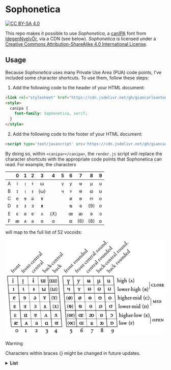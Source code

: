 # Sophonetica

[![CC BY-SA 4.0][license-shield]][license]

This repo makes it possible to use _Sophonetica_, a [canIPA](http://www.canipa.net/doku.php) font from [IdegenNyelvŐr](https://idegennyelvor.blog.hu/2011/04/10/betukeszlet_canipa_hoz), via a CDN (see below). _Sophonetica_ is licensed under a [Creative Commons Attribution-ShareAlike 4.0 International License][license].

[license]: http://creativecommons.org/licenses/by-sa/4.0/
[license-shield]: https://img.shields.io/badge/License-CC%20BY--SA%204.0-lightgrey.svg

## Usage

Because _Sophonetica_ uses many Private Use Area (PUA) code points, I've included some character shortcuts. To use them, follow these steps:

1. Add the following code to the header of your HTML document:

```html
<link rel="stylesheet" href="https://cdn.jsdelivr.net/gh/giancarloantonucci/Sophonetica/font.css">
<style>
  canipa {
    font-family: Sophonetica, serif;
  }
</style>
```

2. Add the following code to the footer of your HTML document:

```html
<script type='text/javascript' src='https://cdn.jsdelivr.net/gh/giancarloantonucci/Sophonetica/render.js'></script>
```

By doing so, within `<canipa></canipa>`, the `render.js` script will replace the character shortcuts with the appropriate code points that Sophonetica can read. For example, the characters

|   | 0 | 1 | 2 | 3 | 4 | 5 | 6 | 7 | 8 | 9 |
|:-:|:-:|:-:|:-:|:-:|:-:|:-:|:-:|:-:|:-:|:-:|
| A | i | ᴉ | ɨ | ɯ |   | ү | y | ʉ | µ | u |
| B | ɪ | ɩ | ᵻ | {ω} |   | ч | ʏ | ᵿ | ɷ | ʊ |
| C | e | ɘ | ə | ɤ |   |   | ø | ɵ | ო | o |
| D | ᴇ | ⱻ | ɜ | ᴥ |   |   | ᴓ | ɞ | {9} | σ |
| E | ɛ | ꞛ | ɐ | ʌ | {⊼} |   | œ | ᴔ | ʚ | ɔ |
| F | æ | ᴀ | a | ɑ | α |   | ɶ | {6} | {8} | ɒ |

will map to the full list of 52 vocoids:

![CanIPA Vocoids](CanIPA_Vocoids.png)

> [!WARNING]  
> Characters within braces {} might be changed in future updates.

<details><summary><b>List</b></summary>
  
- Basic Latin: 6 (0036), 8 (0038), 9 (0039), a (0061), e (0065), i (0069), o (006F), u (0075), y (0079)
- Latin-1 Supplement: µ (00B5), æ (00E6), ø (00F8)
- Latin Extended-A: œ (0153)
- IPA Extensions: ɐ (0250), ɑ (0251), ɒ (0252), ɔ (0254), ɘ (0258), ə (0259), ɛ (025B), ɜ (025C), ɞ (025E), ɤ (0264), ɨ (0268), ɩ (0269), ɪ (026A), ɯ (026F), ɵ (0275), ɶ (0276), ɷ (0277), ʉ (0289), ʊ (028A), ʏ (028F), ʚ (029A)
- Greek and Coptic: α (03B1), σ (03C3), ω (03C9)
- Cyrillic: ч (0447), ү (04AF)
- Georgian: ო (10DD)
- Phonetic Extensions: ᴀ (1D00), ᴇ (1D07), ᴉ (1D09), ᴓ (1D13), ᴔ (1D14), ᴥ (1D25), ᴧ (1D27), ᵻ (1D7B), ᵿ (1D7F)
- Mathematical Operators: ⊼ (22BC)
- Latin Extended-C: ⱻ (2C7B)
- Latin Extended-D: ꞛ (A79B)
  
</details>
